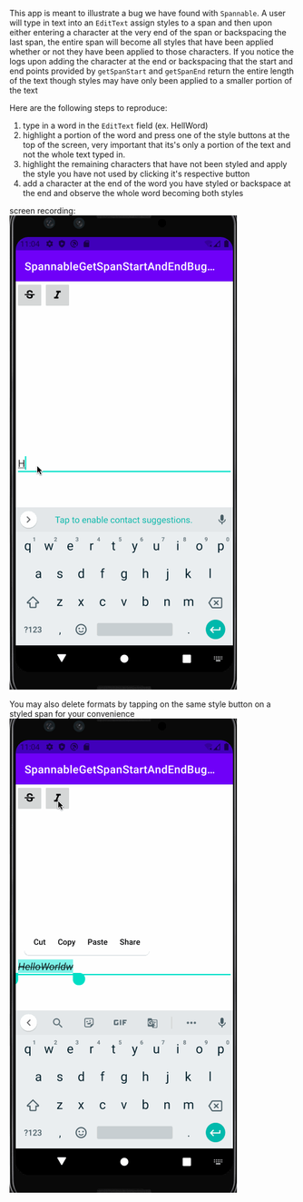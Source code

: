 This app is meant to illustrate a bug we have found with `Spannable`. A user will type in text into an `EditText` assign styles to a span and then upon either entering a character at the very end of the span or backspacing the last span, the entire span will become all styles that have been applied whether or not they have been applied to those characters. If you notice the logs upon adding the character at the end or backspacing that the start and end points provided by `getSpanStart` and `getSpanEnd` return the entire length of the text though styles may have only been applied to a smaller portion of the text

Here are the following steps to reproduce:
1. type in a word in the `EditText` field (ex. HellWord)
2. highlight a portion of the word and press one of the style buttons at the top of the screen, very important that its's only a portion of the text and not the whole text typed in.
3. highlight the remaining characters that have not been styled and apply the style you have not used by clicking it's respective button
4. add a character at the end of the word you have styled or backspace at the end and observe the whole word becoming both styles


screen recording:
![](spannablebug.gif)

You may also delete formats by tapping on the same style button on a styled span for your convenience
![](showhowtodelete.gif)
